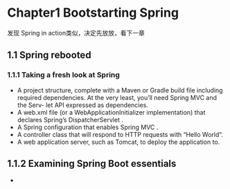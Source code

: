 # Chapter1 Bootstarting Spring #

发现 Spring in action类似，决定先放放，看下一章

## 1.1 Spring rebooted ##

### 1.1.1 Taking a fresh look at Spring ###

* A project structure, complete with a Maven or Gradle build file including
required dependencies. At the very least, you’ll need Spring  MVC and the Serv-
let  API expressed as dependencies.
* A web.xml file (or a  WebApplicationInitializer implementation) that declares
Spring’s  DispatcherServlet .
* A Spring configuration that enables Spring  MVC .
* A controller class that will respond to  HTTP requests with “Hello World”.
* A web application server, such as Tomcat, to deploy the application to.

## 1.1.2 Examining Spring Boot essentials ##

* 